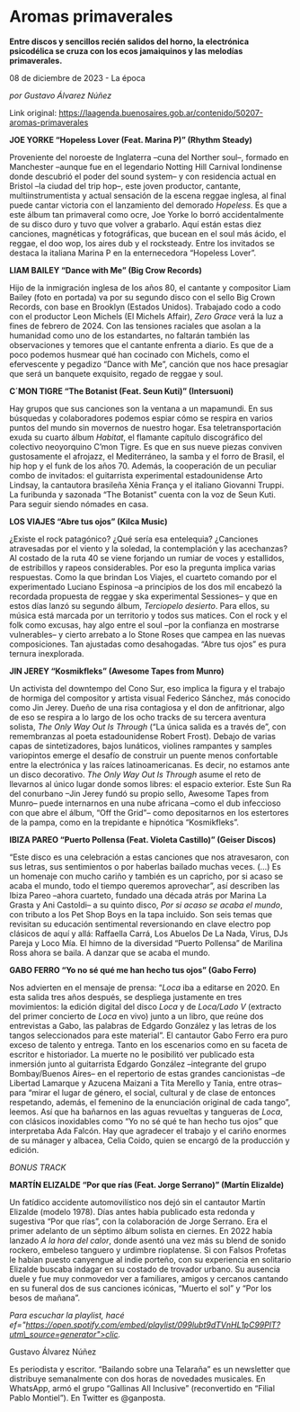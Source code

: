 # Aromas primaverales

**Entre discos y sencillos recién salidos del horno, la electrónica psicodélica se cruza con los ecos jamaiquinos y las melodías primaverales.**

08 de diciembre de 2023 - La época

_por Gustavo Álvarez Núñez_

Link original: https://laagenda.buenosaires.gob.ar/contenido/50207-aromas-primaverales



**JOE YORKE “Hopeless Lover (Feat. Marina P)” (Rhythm Steady)**




Proveniente del noroeste de Inglaterra –cuna del Norther soul–, formado en Manchester –aunque fue en el legendario Notting Hill Carnival londinense donde descubrió el poder del sound system– y con residencia actual en Bristol –la ciudad del trip hop–, este joven productor, cantante, multiinstrumentista y actual sensación de la escena reggae inglesa, al final puede cantar victoria con el lanzamiento del demorado *Hopeless*. Es que a este álbum tan primaveral como ocre, Joe Yorke lo borró accidentalmente de su disco duro y tuvo que volver a grabarlo. Aquí están estas diez canciones, magnéticas y fotográficas, que bucean en el soul más ácido, el reggae, el doo wop, los aires dub y el rocksteady. Entre los invitados se destaca la italiana Marina P en la enternecedora “Hopeless Lover”.




**LIAM BAILEY “Dance with Me” (Big Crow Records)**




Hijo de la inmigración inglesa de los años 80, el cantante y compositor Liam Bailey (foto en portada) va por su segundo disco con el sello Big Crown Records, con base en Brooklyn (Estados Unidos). Trabajado codo a codo con el productor Leon Michels (El Michels Affair), *Zero Grace* verá la luz a fines de febrero de 2024. Con las tensiones raciales que asolan a la humanidad como uno de los estandartes, no faltarán también las observaciones y temores que el cantante enfrenta a diario. Es que de a poco podemos husmear qué han cocinado con Michels, como el efervescente y pegadizo “Dance with Me”, canción que nos hace presagiar que será un banquete exquisito, regado de reggae y soul.




**C´MON TIGRE “The Botanist (Feat. Seun Kuti)” (Intersuoni)**




Hay grupos que sus canciones son la ventana a un mapamundi. En sus búsquedas y colaboradores podemos espiar cómo se respira en varios puntos del mundo sin movernos de nuestro hogar. Esa teletransportación exuda su cuarto álbum *Habitat*, el flamante capítulo discográfico del colectivo neoyorquino C’mon Tigre. Es que en sus nueve piezas conviven gustosamente el afrojazz, el Mediterráneo, la samba y el forro de Brasil, el hip hop y el funk de los años 70. Además, la cooperación de un peculiar combo de invitados: el guitarrista experimental estadounidense Arto Lindsay, la cantautora brasileña Xênia França y el italiano Giovanni Truppi. La furibunda y sazonada “The Botanist” cuenta con la voz de Seun Kuti. Para seguir siendo nómades en casa.




**LOS VIAJES “Abre tus ojos” (Kilca Music)**




¿Existe el rock patagónico? ¿Qué sería esa entelequia? ¿Canciones atravesadas por el viento y la soledad, la contemplación y las acechanzas? Al costado de la ruta 40 se viene forjando un rumiar de voces y estallidos, de estribillos y rapeos considerables. Por eso la pregunta implica varias respuestas. Como la que brindan Los Viajes, el cuarteto comando por el experimentado Luciano Espinosa –a principios de los dos mil encabezó la recordada propuesta de reggae y ska experimental Sessiones– y que en estos días lanzó su segundo álbum, *Terciopelo desierto*. Para ellos, su música está marcada por un territorio y todos sus matices. Con el rock y el folk como excusas, hay algo entre el soul –por la confianza en mostrarse vulnerables– y cierto arrebato a lo Stone Roses que campea en las nuevas composiciones. Tan ajustadas como desahogadas. “Abre tus ojos” es pura ternura inexplorada.




**JIN JEREY “Kosmikfleks” (Awesome Tapes from Munro)**




Un activista del downtempo del Cono Sur, eso implica la figura y el trabajo de hormiga del compositor y artista visual Federico Sánchez, más conocido como Jin Jerey. Dueño de una risa contagiosa y el don de anfitrionar, algo de eso se respira a lo largo de los ocho tracks de su tercera aventura solista, *The Only Way Out Is Through* (“La única salida es a través de”, con remembranzas al poeta estadounidense Robert Frost). Debajo de varias capas de sintetizadores, bajos lunáticos, violines rampantes y samples variopintos emerge el desafío de construir un puente menos confortable entre la electrónica y las raíces latinoamericanas. Es decir, no estamos ante un disco decorativo. *The Only Way Out Is Through* asume el reto de llevarnos al único lugar donde somos libres: el espacio exterior. Este Sun Ra del conurbano –Jin Jerey fundó su propio sello, Awesome Tapes from Munro– puede internarnos en una nube africana –como el dub infeccioso con que abre el álbum, “Off the Grid”– como depositarnos en los estertores de la pampa, como en la trepidante e hipnótica “Kosmikfleks”.




**IBIZA PAREO “Puerto Pollensa (Feat. Violeta Castillo)” (Geiser Discos)**




“Este disco es una celebración a estas canciones que nos atravesaron, con sus letras, sus sentimientos o por haberlas bailado muchas veces. (…) Es un homenaje con mucho cariño y también es un capricho, por si acaso se acaba el mundo, todo el tiempo queremos aprovechar”, así describen las Ibiza Pareo –ahora cuarteto, fundado una década atrás por Marina La Grasta y Ani Castoldi– a su quinto disco, *Por si acaso se acaba el mundo*, con tributo a los Pet Shop Boys en la tapa incluido. Son seis temas que revisitan su educación sentimental reversionando en clave electro pop clásicos de aquí y allá: Raffaella Carrá, Los Abuelos De La Nada, Virus, DJs Pareja y Loco Mía. El himno de la diversidad “Puerto Pollensa” de Marilina Ross ahora se baila. A danzar que se acaba el mundo.




**GABO FERRO “Yo no sé qué me han hecho tus ojos” (Gabo Ferro)**




Nos advierten en el mensaje de prensa: “*Loca* iba a editarse en 2020. En esta salida tres años después, se despliega justamente en tres movimientos: la edición digital del disco *Loca* y de *Loca/Lado V* (extracto del primer concierto de *Loca* en vivo) junto a un libro, que reúne dos entrevistas a Gabo, las palabras de Edgardo González y las letras de los tangos seleccionados para este material”. El cantautor Gabo Ferro era puro exceso de talento y entrega. Tanto en los escenarios como en su faceta de escritor e historiador. La muerte no le posibilitó ver publicado esta inmersión junto al guitarrista Edgardo González –integrante del grupo Bombay/Buenos Aires– en el repertorio de estas grandes cancionistas –de Libertad Lamarque y Azucena Maizani a Tita Merello y Tania, entre otras– para “mirar el lugar de género, el social, cultural y de clase de entonces respetando, además, el femenino de la enunciación original de cada tango”, leemos. Así que ha bañarnos en las aguas revueltas y tangueras de *Loca*, con clásicos inoxidables como “Yo no sé qué te han hecho tus ojos” que interpretaba Ada Falcón. Hay que agradecer el trabajo y el cariño enormes de su mánager y albacea, Celia Coido, quien se encargó de la producción y edición.




*BONUS TRACK*




**MARTÍN ELIZALDE “Por que rías (Feat. Jorge Serrano)” (Martín Elizalde)**




Un fatídico accidente automovilístico nos dejó sin el cantautor Martín Elizalde (modelo 1978). Días antes había publicado esta redonda y sugestiva “Por que rías”, con la colaboración de Jorge Serrano. Era el primer adelanto de un séptimo álbum solista en ciernes. En 2022 había lanzado *A la hora del calor*, donde asentó una vez más su blend de sonido rockero, embeleso tanguero y urdimbre rioplatense. Si con Falsos Profetas le habían puesto canyengue al indie porteño, con su experiencia en solitario Elizalde buscaba indagar en su costado de trovador urbano. Su ausencia duele y fue muy conmovedor ver a familiares, amigos y cercanos cantando en su funeral dos de sus canciones icónicas, “Muerto el sol” y “Por los besos de mañana”.




*Para escuchar la playlist, hacé ef="https://open.spotify.com/embed/playlist/099lubt9dTVnHL1pC99PlT?utm\_source=generator">clic.*



Gustavo Álvarez Núñez




Es periodista y escritor. “Bailando sobre una Telaraña” es un newsletter que distribuye semanalmente con dos horas de novedades musicales. En WhatsApp, armó el grupo “Gallinas All Inclusive” (reconvertido en “Filial Pablo Montiel”). En Twitter es @ganposta.




